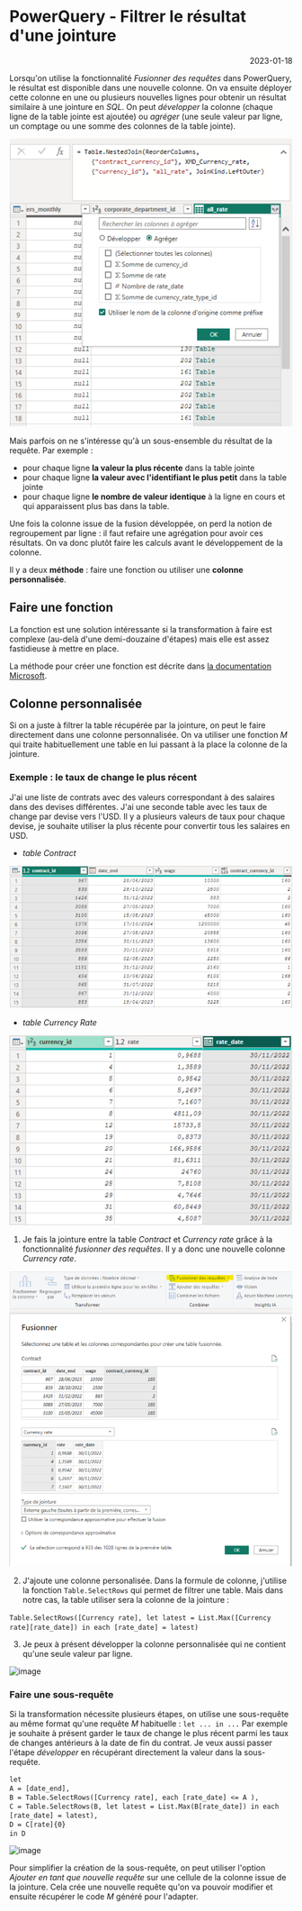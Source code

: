 # PowerQuery - Filtrer le résultat d'une jointure

<p style="text-align: right;">2023-01-18</p>

Lorsqu'on utilise la fonctionnalité _Fusionner des requêtes_ dans PowerQuery, le résultat est disponible dans une nouvelle colonne. On va ensuite déployer cette colonne en une ou plusieurs nouvelles lignes pour obtenir un résultat similaire à une jointure en _SQL_. On peut _développer_ la colonne (chaque ligne de la table jointe est ajoutée) ou _agréger_ (une seule valeur par ligne, un comptage ou une somme des colonnes de la table jointe).

![image](/Images/20230118-PowerQuery-Filtrer-resultat-jointure/fusion_agreger.png)

Mais parfois on ne s'intéresse qu'à un sous-ensemble du résultat de la requête. Par exemple : 
- pour chaque ligne **la valeur la plus récente** dans la table jointe
- pour chaque ligne **la valeur avec l'identifiant le plus petit** dans la table jointe
- pour chaque ligne **le nombre de valeur identique** à la ligne en cours et qui apparaissent plus bas dans la table.

Une fois la colonne issue de la fusion développée, on perd la notion de regroupement par ligne : il faut refaire une agrégation pour avoir ces résultats. On va donc plutôt faire les calculs avant le développement de la colonne. 

Il y a deux **méthode** : faire une fonction ou utiliser une **colonne personnalisée**.

## Faire une fonction

La fonction est une solution intéressante si la transformation à faire est complexe (au-delà d'une demi-douzaine d'étapes) mais elle est assez fastidieuse à mettre en place.

La méthode pour créer une fonction est décrite dans [la documentation Microsoft](https://learn.microsoft.com/en-us/power-query/custom-function).

## Colonne personnalisée

Si on a juste à filtrer la table récupérée par la jointure, on peut le faire directement dans une colonne personnalisée. On va utiliser une fonction _M_ qui traite habituellement une table en lui passant à la place la colonne de la jointure.

### Exemple : le taux de change le plus récent

J'ai une liste de contrats avec des valeurs correspondant à des salaires dans des devises différentes. J'ai une seconde table avec les taux de change par devise vers l'USD. Il y a plusieurs valeurs de taux pour chaque devise, je souhaite utiliser la plus récente pour convertir tous les salaires en USD.

- _table Contract_

![image](/Images/20230118-PowerQuery-Filtrer-resultat-jointure/table_contract.png)

- _table Currency Rate_

![image](/Images/20230118-PowerQuery-Filtrer-resultat-jointure/table_currency_rate.png)

1. Je fais la jointure entre la table _Contract_ et _Currency rate_ grâce à la fonctionnalité _fusionner des requêtes_. Il y a donc une nouvelle colonne _Currency rate_.

![image](/Images/20230118-PowerQuery-Filtrer-resultat-jointure/fucion_contract_rate.png)

2. J'ajoute une colonne personalisée. Dans la formule de colonne, j'utilise la fonction ```Table.SelectRows``` qui permet de filtrer une table. Mais dans notre cas, la table utiliser sera la colonne de la jointure :

```Table.SelectRows([Currency rate], let latest = List.Max([Currency rate][rate_date]) in each [rate_date] = latest)```

3. Je peux à présent développer la colonne personnalisée qui ne contient qu'une seule valeur par ligne.

![image](/Images/20230118-PowerQuery-Filtrer-resultat-jointure/developper_current_rate.png)

### Faire une sous-requête

Si la transformation nécessite plusieurs étapes, on utilise une sous-requête au même format qu'une requête _M_ habituelle : ```let ... in ...```
Par exemple je souhaite à présent garder le taux de change le plus récent parmi les taux de changes antérieurs à la date de fin du contrat. Je veux aussi passer l'étape _développer_ en récupérant directement la valeur dans la sous-requête.

```
let 
A = [date_end],
B = Table.SelectRows([Currency rate], each [rate_date] <= A ),
C = Table.SelectRows(B, let latest = List.Max(B[rate_date]) in each [rate_date] = latest),
D = C[rate]{0}
in D
```

![image](/Images/20230118-PowerQuery-Filtrer-resultat-jointure/ajouter_nouvelle_requete_sousrequete.png)

Pour simplifier la création de la sous-requête, on peut utiliser l'option _Ajouter en tant que nouvelle requête_ sur une cellule de la colonne issue de la jointure. Cela crée une nouvelle requête qu'on va pouvoir modifier et ensuite récupérer le code _M_ généré pour l'adapter.

